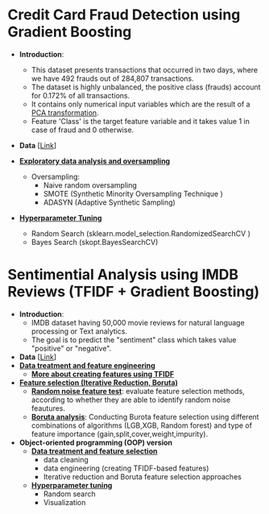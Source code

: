 
# Credit Card Fraud Detection using Gradient Boosting
- **Introduction**:
  - This dataset presents transactions that occurred in two days, where we have 492 frauds out of 284,807 transactions.
  - The dataset is highly unbalanced, the positive class (frauds) account for 0.172% of all transactions.
  - It contains only numerical input variables which are the result of a [PCA transformation](https://en.wikipedia.org/wiki/Principal_component_analysis).
  - Feature 'Class' is the target feature variable and it takes value 1 in case of fraud and 0 otherwise.
- **Data** [[Link](https://www.kaggle.com/datasets/mlg-ulb/creditcardfraud)]
- [**Exploratory data analysis and oversampling**](https://github.com/houzhj/Machine_Learning/blob/main/ipynb/Credit_Card_Fraud_Detection/credit_card_fraud_EDA_oversampling.ipynb)
  - Oversampling:
    - Naive random oversampling
    - SMOTE (Synthetic Minority Oversampling Technique )
    - ADASYN (Adaptive Synthetic Sampling)
 
- [**Hyperparameter Tuning**](https://github.com/houzhj/Machine_Learning/blob/main/ipynb/Credit_Card_Fraud_Detection/credit_card_fraud_hyperparameter.ipynb)
  - Random Search (sklearn.model_selection.RandomizedSearchCV ) 
  - Bayes Search (skopt.BayesSearchCV)

# Sentimential Analysis using IMDB Reviews (TFIDF + Gradient Boosting)
- **Introduction**:
  - IMDB dataset having 50,000 movie reviews for natural language processing or Text analytics.
  - The goal is to predict the "sentiment" class which takes value "positive" or "negative".
- **Data** [[Link](https://www.kaggle.com/datasets/lakshmi25npathi/imdb-dataset-of-50k-movie-reviews)]
- [**Data treatment and feature engineering**](https://github.com/houzhj/Machine_Learning/blob/main/ipynb/IMDB_Reviews/imdb_data.ipynb)
  - [**More about creating features using TFIDF**](https://github.com/houzhj/Machine_Learning/blob/main/ipynb/IMDB_Reviews/tfidf.ipynb)
- [**Feature selection (Iterative Reduction, Boruta)**](https://github.com/houzhj/Machine_Learning/blob/main/ipynb/IMDB_Reviews/imdb_feature_selection.ipynb)
  - [**Random noise feature test**](https://github.com/houzhj/Machine_Learning/blob/main/ipynb/IMDB_Reviews/imdb_random_noise_test.ipynb): evaluate feature selection methods, according to whether they are able to identify random noise feautures.
  - [**Boruta analysis**](https://github.com/houzhj/Machine_Learning/blob/main/ipynb/IMDB_Reviews/imdb_boruta_analysis.ipynb): Conducting Burota feature selection using different combinations of algorithms (LGB,XGB, Random forest) and type of feature importance (gain,split,cover,weight,impurity).
- **Object-oriented programming (OOP) version**
  - [**Data treatment and feature selection**](https://github.com/houzhj/Machine_Learning/blob/main/ipynb/IMDB_Reviews/imdb_oop_data_feature.ipynb)
    - data cleaning
    - data engineering (creating TFIDF-based features)
    - Iterative reduction and Boruta feature selection approaches
  - [**Hyperparameter tuning**](https://github.com/houzhj/Machine_Learning/blob/main/ipynb/IMDB_Reviews/imdb_oop_hp.ipynb)
    - Random search
    - Visualization 
